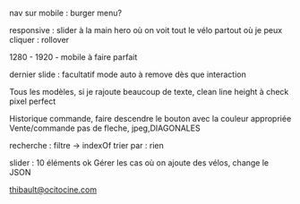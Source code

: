 nav sur mobile : burger menu? 

responsive : slider à la main
             hero où on voit tout le vélo
             partout où je peux cliquer : rollover
             
1280 - 1920 - mobile
à faire parfait
             
dernier slide : facultatif mode auto 
                à remove dès que interaction
                
Tous les modèles, si je rajoute beaucoup de texte, clean
line height à check
pixel perfect

Historique commande, faire descendre le bouton avec la couleur appropriée
Vente/commande pas de fleche, jpeg,DIAGONALES

recherche : filtre -> indexOf 
trier par : rien

slider : 10 éléments ok
Gérer les cas où on ajoute des vélos, change le JSON

thibault@ocitocine.com
